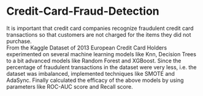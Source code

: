 # Credit-Card-Fraud-Detection
It is important that credit card companies recognize fraudulent credit card transactions so that customers are not charged for the items they did not purchase.  
From the Kaggle Dataset of 2013 European Credit Card Holders experimented on several machine learning models like Knn, Decision Trees to a bit advanced models like Random Forest and XGBoost.
Since the percentage of fraudulent transactions in the dataset were very less, i.e. the dataset was imbalanced, implemented techniques like SMOTE and AdaSync.
Finally calculated the efficacy of the above models by using parameters like ROC-AUC score and Recall score.

